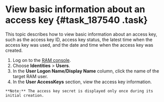 # View basic information about an access key {#task_187540 .task}

This topic describes how to view basic information about an access key, such as the access key ID, access key status, the latest time when the access key was used, and the date and time when the access key was created.

1.   Log on to the [RAM console](https://partners-intl.console.aliyun.com/#/ram). 
2.   Choose **Identities** \> **Users**. 
3.   In the **User Logon Name/Display Name** column, click the name of the target RAM user. 
4.   In the **User AccessKeys** section, view the access key information. 

    **Note:** The access key secret is displayed only once during its initial creation.


